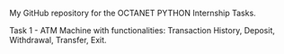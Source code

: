 My GitHub repository for the OCTANET PYTHON Internship Tasks.

Task 1 - ATM Machine with functionalities: Transaction History, Deposit, Withdrawal, Transfer, Exit.